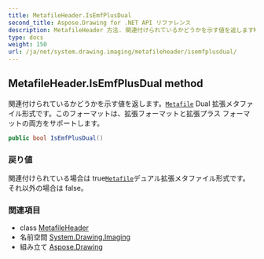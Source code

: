 ```yaml
---
title: MetafileHeader.IsEmfPlusDual
second_title: Aspose.Drawing for .NET API リファレンス
description: MetafileHeader 方法. 関連付けられているかどうかを示す値を返しますMetafile Dual 拡張メタファイル形式ですこのフォーマットは拡張フォーマットと拡張プラス フォーマットの両方をサポートします
type: docs
weight: 150
url: /ja/net/system.drawing.imaging/metafileheader/isemfplusdual/
---
```

## MetafileHeader.IsEmfPlusDual method

関連付けられているかどうかを示す値を返します。[`Metafile`](../../metafile/) Dual 拡張メタファイル形式です。このフォーマットは、拡張フォーマットと拡張プラス フォーマットの両方をサポートします。

```csharp
public bool IsEmfPlusDual()
```

### 戻り値

関連付けられている場合は true[`Metafile`](../../metafile/)デュアル拡張メタファイル形式です。それ以外の場合は false。

### 関連項目

* class [MetafileHeader](../)
* 名前空間 [System.Drawing.Imaging](../../metafileheader/)
* 組み立て [Aspose.Drawing](../../../)


